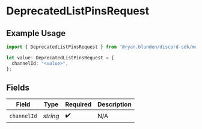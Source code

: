 # DeprecatedListPinsRequest

## Example Usage

```typescript
import { DeprecatedListPinsRequest } from "@ryan.blunden/discord-sdk/models/operations";

let value: DeprecatedListPinsRequest = {
  channelId: "<value>",
};
```

## Fields

| Field              | Type               | Required           | Description        |
| ------------------ | ------------------ | ------------------ | ------------------ |
| `channelId`        | *string*           | :heavy_check_mark: | N/A                |